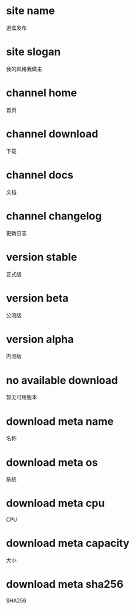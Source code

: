 # site name
道盒发布

# site slogan
我的风格我做主

# channel home
首页

# channel download
下载

# channel docs
文档

# channel changelog
更新日志

# version stable
正式版

# version beta
公测版

# version alpha
内测版

# no available download
暂无可用版本

# download meta name
名称

# download meta os
系统

# download meta cpu
CPU

# download meta capacity
大小

# download meta sha256
SHA256
